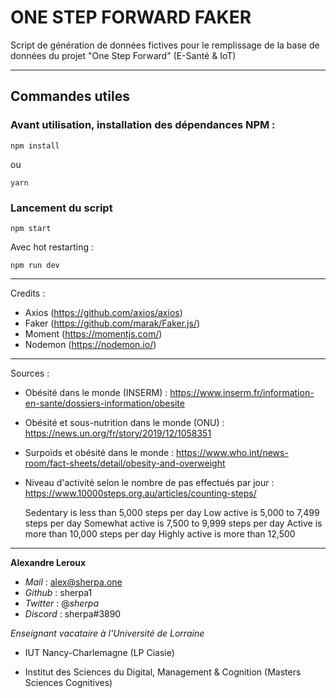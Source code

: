 # ONE STEP FORWARD FAKER

Script de génération de données fictives pour le remplissage de la base de données du projet "One Step Forward" (E-Santé & IoT)

---
## Commandes utiles

### Avant utilisation, installation des dépendances NPM : 

```
npm install
```

ou 

```
yarn
```

### Lancement du script 

```
npm start
```

Avec hot restarting :

```
npm run dev
```

---

Credits : 

- Axios (https://github.com/axios/axios)
- Faker (https://github.com/marak/Faker.js/)
- Moment (https://momentjs.com/)
- Nodemon (https://nodemon.io/)

---
Sources : 

- Obésité dans le monde (INSERM) : https://www.inserm.fr/information-en-sante/dossiers-information/obesite
- Obésité et sous-nutrition dans le monde (ONU) : https://news.un.org/fr/story/2019/12/1058351
- Surpoids et obésité dans le monde : https://www.who.int/news-room/fact-sheets/detail/obesity-and-overweight

- Niveau d'activité selon le nombre de pas effectués par jour : https://www.10000steps.org.au/articles/counting-steps/

    Sedentary is less than 5,000 steps per day 
    Low active is 5,000 to 7,499 steps per day
    Somewhat active is 7,500 to 9,999 steps per day
    Active is more than 10,000 steps per day
    Highly active is more than 12,500 

---

**Alexandre Leroux**

- _Mail_ : alex@sherpa.one
- _Github_ : sherpa1
- _Twitter_ : @_sherpa_
- _Discord_ : sherpa#3890

_Enseignant vacataire à l'Université de Lorraine_

- IUT Nancy-Charlemagne (LP Ciasie)

- Institut des Sciences du Digital, Management & Cognition (Masters Sciences Cognitives)
